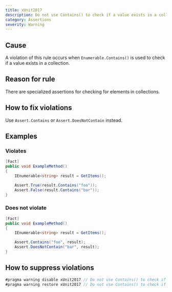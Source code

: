 ```yaml
---
title: xUnit2017
description: Do not use Contains() to check if a value exists in a collection
category: Assertions
severity: Warning
---
```


## Cause

A violation of this rule occurs when `Enumerable.Contains()` is used to check if a value exists in a collection.

## Reason for rule

There are specialized assertions for checking for elements in collections.

## How to fix violations

Use `Assert.Contains` or `Assert.DoesNotContain` instead.

## Examples

### Violates

```csharp
[Fact]
public void ExampleMethod()
{
    IEnumerable<string> result = GetItems();

    Assert.True(result.Contains("foo"));
    Assert.False(result.Contains("bar"));
}
```

### Does not violate

```csharp
[Fact]
public void ExampleMethod()
{
    IEnumerable<string> result = GetItems();

    Assert.Contains("foo", result);
    Assert.DoesNotContain("bar", result);
}
```

## How to suppress violations

```csharp
#pragma warning disable xUnit2017 // Do not use Contains() to check if a value exists in a collection
#pragma warning restore xUnit2017 // Do not use Contains() to check if a value exists in a collection
```
